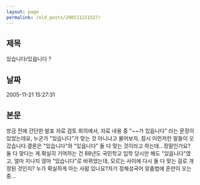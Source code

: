 ```yaml
---
layout: page
permalink: /old_posts/200511211527/
---
```


## 제목
있습니다/있읍니다 ?

## 날짜
2005-11-21 15:27:31

## 본문
방금 전에 간단한 발표 자료 검토 회의에서, 자료 내용 중 "~~가 있읍니다" 라는 문장이 있었는데요, 누군가 "있습니다"가 맞는 것 아니냐고 물어보자, 잠시 이런저런 말들이 오갔습니다.결론은 "있습니다"와 "있읍니다" 둘 다 맞는 것이라고 하는데...정말인가요? 둘 다 맞다는 게.확실히 기억하는 건 88년도 국민학교 입학 당시만 해도 "있읍니다"였고, 얼마 지나지 않아 "있습니다"로 바뀌었는데, 모르는 사이에 다시 둘 다 맞는 걸로 개정된 것인지? 누가 확실하게 아는 사람 있나요?자기 정체성국어 맞춤법에 혼란이 오는 중...